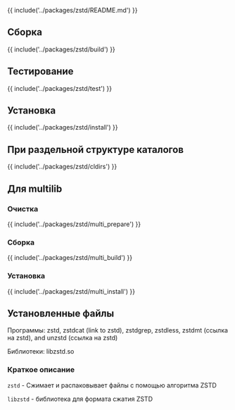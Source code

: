 {{ include('../packages/zstd/README.md') }}

## Сборка

{{ include('../packages/zstd/build') }}

## Тестирование

{{ include('../packages/zstd/test') }}

## Установка

{{ include('../packages/zstd/install') }}

## При раздельной структуре каталогов

{{ include('../packages/zstd/cldirs') }}

## Для multilib

### Очистка

{{ include('../packages/zstd/multi_prepare') }}

### Сборка

{{ include('../packages/zstd/multi_build') }}

### Установка

{{ include('../packages/zstd/multi_install') }}

## Установленные файлы

Программы: zstd, zstdcat (link to zstd), zstdgrep, zstdless, zstdmt (ссылка на zstd), and unzstd (ссылка на zstd)

Библиотеки: libzstd.so

### Краткое описание

`zstd` - Сжимает и распаковывает файлы с помощью алгоритма ZSTD

`libzstd` - библиотека для формата сжатия ZSTD



